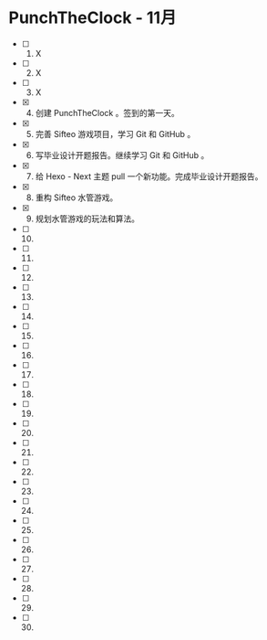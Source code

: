 # PunchTheClock - 11月

- [ ] 1. X
- [ ] 2. X
- [ ] 3. X
- [x] 4. 创建 PunchTheClock 。签到的第一天。
- [x] 5. 完善 Sifteo 游戏项目，学习 Git 和 GitHub 。
- [x] 6. 写毕业设计开题报告。继续学习 Git 和 GitHub 。
- [x] 7. ​给 Hexo - Next 主题 pull 一个新功能。完成毕业设计开题报告。
- [x] 8. 重构 Sifteo 水管游戏。
- [x] 9. 规划水管游戏的玩法和算法。
- [ ] 10.
- [ ] 11. ​
- [ ] 12. ​
- [ ] 13. ​
- [ ] 14. ​
- [ ] 15. ​
- [ ] 16.  ​
- [ ] 17.
- [ ] 18.
- [ ] 19.
- [ ] 20. ​
- [ ] 21. ​
- [ ] 22.
- [ ] 23. ​
- [ ] 24. ​
- [ ] 25.  ​
- [ ] 26. ​
- [ ] 27. ​
- [ ] 28. ​
- [ ] 29. ​
- [ ] 30. ​​



